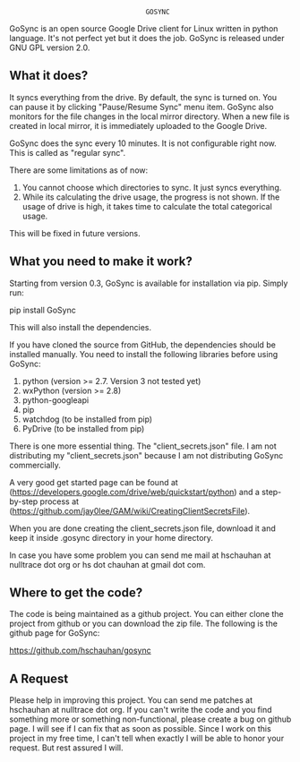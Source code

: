                                       GOSYNC

GoSync is an open source Google Drive client for Linux written in python language.
It's not perfect yet but it does the job. GoSync is released under GNU GPL version 2.0.

What it does?
------------
It syncs everything from the drive. By default, the sync is turned on. You can pause
it by clicking "Pause/Resume Sync" menu item. GoSync also monitors for the file changes
in the local mirror directory. When a new file is created in local mirror, it is
immediately uploaded to the Google Drive.

GoSync does the sync every 10 minutes. It is not configurable right now. This is called
as "regular sync".

There are some limitations as of now:
1. You cannot choose which directories to sync.
   It just syncs everything.
2. While its calculating the drive usage, the progress
   is not shown. If the usage of drive is high, it takes
   time to calculate the total categorical usage.

This will be fixed in future versions.

What you need to make it work?
------------------------------
Starting from version 0.3, GoSync is available for installation via pip. Simply run:

pip install GoSync

This will also install the dependencies.

If you have cloned the source from GitHub, the dependencies should be installed manually.
You need to install the following libraries before using GoSync:

1. python (version >= 2.7. Version 3 not tested yet)
2. wxPython  (version >= 2.8)
3. python-googleapi
4. pip
5. watchdog (to be installed from pip)
6. PyDrive (to be installed from pip)

There is one more essential thing. The "client_secrets.json" file. I am not distributing
my "client_secrets.json" because I am not distributing GoSync commercially.

A very good get started page can be found at (https://developers.google.com/drive/web/quickstart/python)
and a step-by-step process at (https://github.com/jay0lee/GAM/wiki/CreatingClientSecretsFile).

When you are done creating the client_secrets.json file, download it and keep it inside
.gosync directory in your home directory.

In case you have some problem you can send me mail at hschauhan at nulltrace dot org or
hs dot chauhan at gmail dot com.

Where to get the code?
----------------------
The code is being maintained as a github project. You can either clone the project from github or you
can download the zip file. The following is the github page for GoSync:

https://github.com/hschauhan/gosync

A Request
---------
Please help in improving this project. You can send me patches at hschauhan at nulltrace dot org. If you
can't write the code and you find something more or something non-functional, please create a bug on github
page. I will see if I can fix that as soon as possible. Since I work on this project in my free time, I
can't tell when exactly I will be able to honor your request. But rest assured I will.
